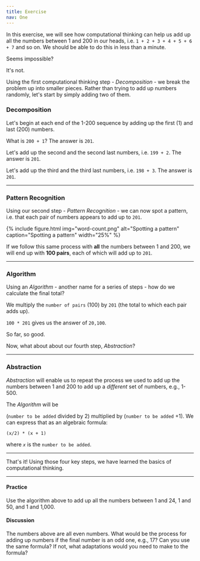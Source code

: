 ```yaml
---
title: Exercise
nav: One
---
```


In this exercise, we will see how computational thinking can help us add up all the numbers between 1 and 200 in our heads, i.e. `1 + 2 + 3 + 4 + 5 + 6 + 7` and so on. We should be able to do this in less than a minute. 

Seems impossible?

It's not.

Using the first computational thinking step - *Decomposition* - we break the problem up into smaller pieces. Rather than trying to add up numbers randomly, let's start by simply adding two of them.

### Decomposition

Let's begin at each end of the 1-200 sequence by adding up the first (1) and last (200) numbers.

What is `200 + 1`? The answer is `201`.

Let's add up the second and the second last numbers, i.e. `199 + 2`. The answer is `201`.

Let's add up the third and the third last numbers, i.e. `198 + 3`. The answer is `201`.

-------

### Pattern Recognition

Using our second step - *Pattern Recognition* - we can now spot a pattern, i.e. that each pair of numbers appears to add up to `201`.

{% include figure.html img="word-count.png" alt="Spotting a pattern" caption="Spotting a pattern" width="25%" %}

If we follow this same process with **all** the numbers between 1 and 200, we will end up with **100 pairs**, each of which will add up to `201`.

-------

### Algorithm

Using an *Algorithm* - another name for a series of steps - how do we calculate the final total?

We multiply the `number of pairs` (100) by `201` (the total to which each pair adds up).

`100 * 201` gives us the answer of `20,100`.

So far, so good.

Now, what about about our fourth step, *Abstraction*? 

-------

### Abstraction 

*Abstraction* will enable us to repeat the process we used to add up the numbers between 1 and 200 to add up a *different* set of numbers, e.g., 1-500.

The *Algorithm* will be 

(`number to be added` divided by 2) multiplied by (`number to be added` +1). We can express that as an algebraic formula:

`(x/2) * (x + 1)`

where *`x`* is the `number to be added`.

-------------

That's it! Using those four key steps, we have learned the basics of computational thinking.

---------

#### Practice

Use the algorithm above to add up all the numbers between 1 and 24, 1 and 50, and 1 and 1,000.

#### Discussion

The numbers above are all even numbers. What would be the process for adding up numbers if the final number is an odd one, e.g., 17? Can you use the same formula? If not, what adaptations would you need to make to the formula?
